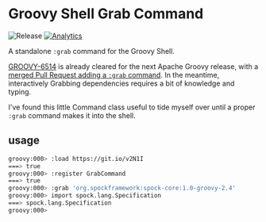 # Groovy Shell Grab Command

![Release](https://img.shields.io/badge/version-1.0.0-blue.svg)
 [![Analytics](https://ga-beacon.appspot.com/UA-61184208-1/chromeskel_a/readme)](https://github.com/igrigorik/ga-beacon)

A standalone `:grab` command for the Groovy Shell.

[GROOVY-6514](https://issues.apache.org/jira/browse/GROOVY-6514) is already cleared for the next Apache Groovy release, with a [merged Pull Request adding a `:grab` command](https://github.com/apache/groovy/pull/286).  In the meantime, interactively Grabbing dependencies requires a bit of knowledge and typing.

I've found this little Command class useful to tide myself over until a proper `:grab` command makes it into the shell.

## usage

```sh
groovy:000> :load https://git.io/v2N1I
===> true
groovy:000> :register GrabCommand
===> true
groovy:000> :grab 'org.spockframework:spock-core:1.0-groovy-2.4'
groovy:000> import spock.lang.Specification 
===> spock.lang.Specification
groovy:000> 
```
